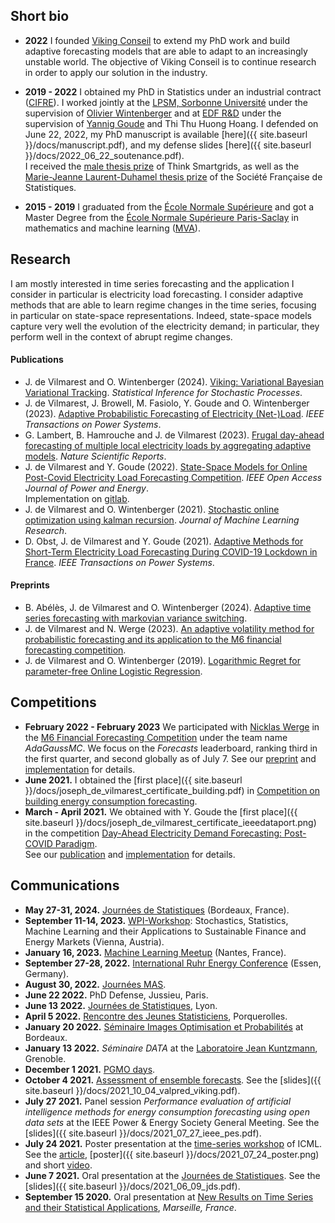 ## Short bio

* **2022** I founded [Viking Conseil](https://vikingconseil.fr/) to extend my PhD work and build adaptive forecasting models that are able to adapt to an increasingly unstable world. The objective of Viking Conseil is to continue research in order to apply our solution in the industry.

* **2019 - 2022** I obtained my PhD in Statistics under an industrial contract ([CIFRE](https://www.enseignementsup-recherche.gouv.fr/cid22130/les-cifre.html/)). I worked jointly at the [LPSM, Sorbonne Université](https://www.lpsm.paris/) under the supervision of [Olivier Wintenberger](http://wintenberger.fr/) and at [EDF R&D](https://www.edf.fr/groupe-edf/inventer-l-avenir-de-l-energie/r-d-un-savoir-faire-mondial) under the supervision of [Yannig Goude](https://www.imo.universite-paris-saclay.fr/~goude/about.html) and Thi Thu Huong Hoang. I defended on June 22, 2022, my PhD manuscript is available [here]({{ site.baseurl }}/docs/manuscript.pdf), and my defense slides [here]({{ site.baseurl }}/docs/2022_06_22_soutenance.pdf).\
I received the [male thesis prize](https://www.thinksmartgrids.fr/actualites/prix-de-these-think-smartgrids) of Think Smartgrids, as well as the [Marie-Jeanne Laurent-Duhamel thesis prize](https://www.sfds.asso.fr/fr/group/prix_et_bourses/544-le_prix_marie_jeanne_laurent_duhamel/) of the Société Française de Statistiques.

* **2015 - 2019** I graduated from the [École Normale Supérieure](https://www.ens.fr) and got a Master Degree from the [École Normale Supérieure Paris-Saclay](https://ens-paris-saclay.fr/en/) in mathematics and machine learning ([MVA](https://www.master-mva.com/)).

## Research

I am mostly interested in time series forecasting and the application I consider in particular is electricity load forecasting. I consider adaptive methods that are able to learn regime changes in the time series, focusing in particular on state-space representations. Indeed, state-space models capture very well the evolution of the electricity demand; in particular, they perform well in the context of abrupt regime changes.

#### Publications

* J. de Vilmarest and O. Wintenberger (2024). [Viking: Variational Bayesian Variational Tracking](https://link.springer.com/article/10.1007/s11203-024-09312-7). *Statistical Inference for Stochastic Processes*.
* J. de Vilmarest, J. Browell, M. Fasiolo, Y. Goude and O. Wintenberger (2023). [Adaptive Probabilistic Forecasting of Electricity (Net-)Load](https://ieeexplore.ieee.org/document/10234679). *IEEE Transactions on Power Systems*.
* G. Lambert, B. Hamrouche and J. de Vilmarest (2023). [Frugal day-ahead forecasting of multiple local electricity loads by aggregating adaptive models](https://www.nature.com/articles/s41598-023-42488-1). *Nature Scientific Reports*.
* J. de Vilmarest and Y. Goude (2022). [State-Space Models for Online Post-Covid Electricity Load Forecasting Competition](https://ieeexplore.ieee.org/document/9677626). *IEEE Open Access Journal of Power and Energy*.\
Implementation on [gitlab](https://gitlab.com/JosephdeVilmarest/state-space-post-covid-forecasting).
* J. de Vilmarest and O. Wintenberger (2021). [Stochastic online optimization using kalman recursion](https://www.jmlr.org/papers/v22/20-618.html). *Journal of Machine Learning Research*.
* D. Obst, J. de Vilmarest and Y. Goude (2021). [Adaptive Methods for Short-Term Electricity Load Forecasting During COVID-19 Lockdown in France](https://ieeexplore.ieee.org/abstract/document/9382417?casa_token=pIp_LDE7e0MAAAAA:F3lsUFypBN28V95VtTBd2NQyf7vr2hDmh77GlR4fkvmyvAprzuh5VqDV-nBS9jqIDVWHbxv2ecI6). *IEEE Transactions on Power Systems*.

#### Preprints

* B. Abélès, J. de Vilmarest and O. Wintenberger (2024). [Adaptive time series forecasting with markovian variance switching](https://arxiv.org/abs/2402.14684).
* J. de Vilmarest and N. Werge (2023). [An adaptive volatility method for probabilistic forecasting and its application to the M6 financial forecasting competition](https://arxiv.org/abs/2303.01855).
* J. de Vilmarest and O. Wintenberger (2019). [Logarithmic Regret for parameter-free Online Logistic Regression](https://arxiv.org/abs/1902.09803).


## Competitions

* **February 2022 - February 2023** We participated with [Nicklas Werge](https://nicklaswerge.github.io/) in the [M6 Financial Forecasting Competition](https://m6competition.com/) under the team name *AdaGaussMC*. We focus on the *Forecasts* leaderboard, ranking third in the first quarter, and second globally as of July 7.
See our [preprint](https://arxiv.org/abs/2303.01855) and [implementation](https://gitlab.com/JdeVilmarest/m6-ijf) for details.
* **June 2021.** I obtained the [first place]({{ site.baseurl }}/docs/joseph_de_vilmarest_certificate_building.pdf) in [Competition on building energy consumption forecasting](http://www.gecad.isep.ipp.pt/smartgridcompetitions/).
* **March - April 2021.** We obtained with Y. Goude the [first place]({{ site.baseurl }}/docs/joseph_de_vilmarest_certificate_ieeedataport.png) in the competition [Day-Ahead Electricity Demand Forecasting: Post-COVID Paradigm](https://ieee-dataport.org/competitions/day-ahead-electricity-demand-forecasting-post-covid-paradigm).\
See our [publication](https://ieeexplore.ieee.org/document/9677626) and [implementation](https://gitlab.com/JosephdeVilmarest/state-space-post-covid-forecasting) for details.


## Communications

* **May 27-31, 2024.** [Journées de Statistiques](https://jds2024.sciencesconf.org/) (Bordeaux, France).
* **September 11-14, 2023.** [WPI-Workshop](https://wpi.univie.ac.at/): Stochastics, Statistics, Machine Learning and their Applications to Sustainable Finance and Energy Markets (Vienna, Austria).
* **January 16, 2023.** [Machine Learning Meetup](https://www.meetup.com/fr-FR/nantes-machine-learning-meetup/) (Nantes, France).
* **September 27-28, 2022.** [International Ruhr Energy Conference](https://www.inrec.wiwi.uni-due.de/) (Essen, Germany).
* **August 30, 2022.** [Journées MAS](https://mas2022.sciencesconf.org/). 
* **June 22 2022.** PhD Defense, Jussieu, Paris.
* **June 13 2022.** [Journées de Statistiques](https://jds22.sciencesconf.org/), Lyon.
* **April 5 2022.** [Rencontre des Jeunes Statisticiens](https://rjs2022.sciencesconf.org/), Porquerolles.
* **January 20 2022.** [Séminaire Images Optimisation et Probabilités](https://www.math.u-bordeaux.fr/imb/seminaire-image-optimisation-et-probabilites) at Bordeaux.
* **January 13 2022.** *Séminaire DATA* at the [Laboratoire Jean Kuntzmann](https://www-ljk.imag.fr/#header), Grenoble.
* **December 1 2021.** [PGMO days](https://www.fondation-hadamard.fr/fr/pgmo/pgmodays).
* **October 4 2021.** [Assessment of ensemble forecasts](http://wintenberger.fr/VALPRED). See the [slides]({{ site.baseurl }}/docs/2021_10_04_valpred_viking.pdf).
* **July 27 2021.** Panel session *Performance evaluation of artificial intelligence methods for energy consumption forecasting using open data sets* at the IEEE Power & Energy Society General Meeting. See the [slides]({{ site.baseurl }}/docs/2021_07_27_ieee_pes.pdf).
* **July 24 2021.** Poster presentation at the [time-series workshop](http://roseyu.com/time-series-workshop/) of ICML. See the [article](http://roseyu.com/time-series-workshop/submissions/2021/TSW-ICML2021_paper_15.pdf), [poster]({{ site.baseurl }}/docs/2021_07_24_poster.png) and short [video](https://www.youtube.com/watch?v=2jkENYgQxTA).
* **June 7 2021.** Oral presentation at the [Journées de Statistiques](https://jds2021.sciencesconf.org/). See the [slides]({{ site.baseurl }}/docs/2021_06_09_jds.pdf).
* **September 15 2020.** Oral presentation at [New Results on Time Series and their Statistical Applications](https://www.cirm-math.com/2233hybrid.html), *Marseille, France*.
